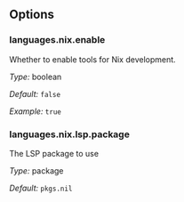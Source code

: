 [comment]: # (Do not edit this file as it is autogenerated. Go to docs/individual-docs if you want to make edits.)


[comment]: # (Please add your documentation on top of this line)

## Options

### languages\.nix\.enable

Whether to enable tools for Nix development\.



*Type:*
boolean



*Default:*
` false `



*Example:*
` true `



### languages\.nix\.lsp\.package



The LSP package to use



*Type:*
package



*Default:*
` pkgs.nil `
